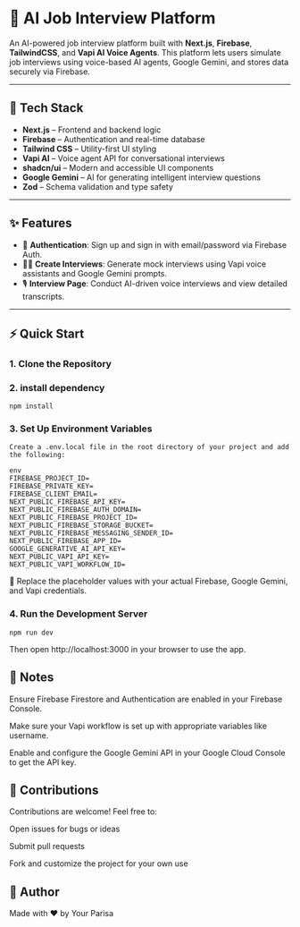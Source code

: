 # 🧠 AI Job Interview Platform

An AI-powered job interview platform built with **Next.js**, **Firebase**, **TailwindCSS**, and **Vapi AI Voice Agents**. This platform lets users simulate job interviews using voice-based AI agents, Google Gemini, and stores data securely via Firebase.

---

## 🚀 Tech Stack

- **Next.js** – Frontend and backend logic
- **Firebase** – Authentication and real-time database
- **Tailwind CSS** – Utility-first UI styling
- **Vapi AI** – Voice agent API for conversational interviews
- **shadcn/ui** – Modern and accessible UI components
- **Google Gemini** – AI for generating intelligent interview questions
- **Zod** – Schema validation and type safety

---

## ✨ Features

- 🔐 **Authentication**: Sign up and sign in with email/password via Firebase Auth.
- 🧑‍💼 **Create Interviews**: Generate mock interviews using Vapi voice assistants and Google Gemini prompts.
- 🎙️ **Interview Page**: Conduct AI-driven voice interviews and view detailed transcripts.

---

## ⚡ Quick Start

### 1. Clone the Repository

### 2. install dependency
```
npm install
```
### 3. Set Up Environment Variables
    Create a .env.local file in the root directory of your project and add the following:


```
env
FIREBASE_PROJECT_ID=
FIREBASE_PRIVATE_KEY=
FIREBASE_CLIENT_EMAIL=
NEXT_PUBLIC_FIREBASE_API_KEY=
NEXT_PUBLIC_FIREBASE_AUTH_DOMAIN=
NEXT_PUBLIC_FIREBASE_PROJECT_ID=
NEXT_PUBLIC_FIREBASE_STORAGE_BUCKET=
NEXT_PUBLIC_FIREBASE_MESSAGING_SENDER_ID=
NEXT_PUBLIC_FIREBASE_APP_ID=
GOOGLE_GENERATIVE_AI_API_KEY=
NEXT_PUBLIC_VAPI_API_KEY=
NEXT_PUBLIC_VAPI_WORKFLOW_ID=
```

🔑 Replace the placeholder values with your actual Firebase, Google Gemini, and Vapi credentials.

### 4. Run the Development Server
```
npm run dev
```
    
Then open http://localhost:3000 in your browser to use the app.

## 📝 Notes
Ensure Firebase Firestore and Authentication are enabled in your Firebase Console.

Make sure your Vapi workflow is set up with appropriate variables like username.

Enable and configure the Google Gemini API in your Google Cloud Console to get the API key.

## 🤝 Contributions

Contributions are welcome! Feel free to:

Open issues for bugs or ideas

Submit pull requests

Fork and customize the project for your own use


## 👤 Author
Made with ❤️ by Your Parisa


















        
